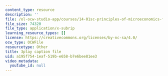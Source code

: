 ```yaml
---
content_type: resource
description: ''
file: /ol-ocw-studio-app/courses/14-01sc-principles-of-microeconomics-fall-2011/a195f7541eaf519be658b7e6bee81ee3_TIWE0DaOlzU.srt
file_size: 74320
file_type: application/x-subrip
learning_resource_types: []
license: https://creativecommons.org/licenses/by-nc-sa/4.0/
ocw_type: OCWFile
resourcetype: Other
title: 3play caption file
uid: a195f754-1eaf-519b-e658-b7e6bee81ee3
video_metadata:
  youtube_id: null
---
```

